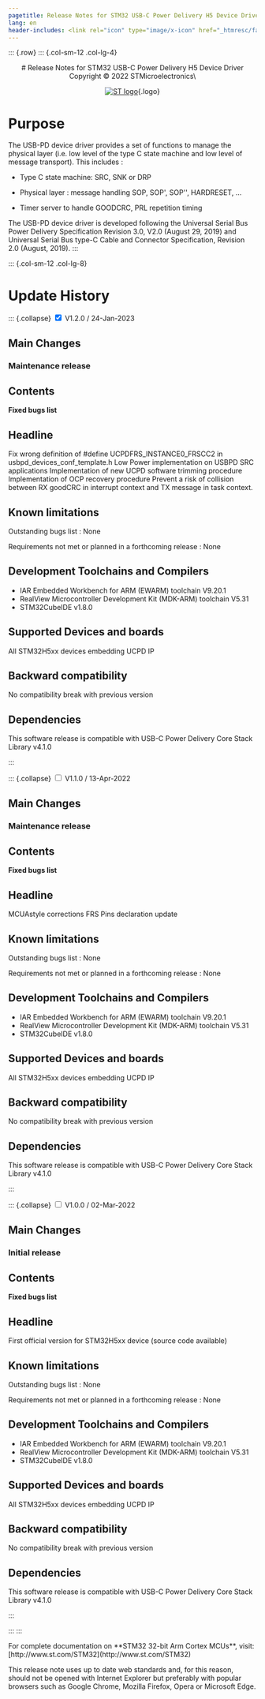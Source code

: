 ```yaml
---
pagetitle: Release Notes for STM32 USB-C Power Delivery H5 Device Driver
lang: en
header-includes: <link rel="icon" type="image/x-icon" href="_htmresc/favicon.png" />
---
```


::: {.row}
::: {.col-sm-12 .col-lg-4}

<center>
# Release Notes for STM32 USB-C Power Delivery H5 Device Driver
Copyright &copy; 2022 STMicroelectronics\

[![ST logo](_htmresc/st_logo_2020.png)](https://www.st.com){.logo}
</center>

# Purpose

The USB-PD device driver provides a set of functions to manage the physical layer (i.e. low level of the type C state machine and low level of message transport). This includes :

- Type C state machine: SRC, SNK or DRP

- Physical layer : message handling SOP, SOP', SOP'', HARDRESET, ...

- Timer server to handle GOODCRC, PRL repetition timing

The USB-PD device driver is developed following the Universal Serial Bus Power Delivery Specification Revision 3.0, V2.0 (August 29, 2019) and Universal Serial Bus type-C Cable 
and Connector Specification, Revision 2.0 (August, 2019).
:::

::: {.col-sm-12 .col-lg-8}
# Update History



::: {.collapse}
<input type="checkbox" id="collapse-section3" checked aria-hidden="true">
<label for="collapse-section3" aria-hidden="true">V1.2.0 / 24-Jan-2023</label>
<div>

## Main Changes

### Maintenance release

## Contents
**Fixed bugs list**

  Headline
  --------
  Fix wrong definition of #define UCPDFRS_INSTANCE0_FRSCC2 in usbpd_devices_conf_template.h
  Low Power implementation on USBPD SRC applications
  Implementation of new UCPD software trimming procedure
  Implementation of OCP recovery procedure
  Prevent a risk of collision between RX goodCRC in interrupt context and TX message in task context.

## Known limitations

  Outstanding bugs list : None

  Requirements not met or planned in a forthcoming release : None

## Development Toolchains and Compilers

- IAR Embedded Workbench for ARM (EWARM) toolchain V9.20.1
- RealView Microcontroller Development Kit (MDK-ARM) toolchain V5.31
- STM32CubeIDE v1.8.0

## Supported Devices and boards

  All STM32H5xx devices embedding UCPD IP

## Backward compatibility

  No compatibility break with previous version

## Dependencies

 This software release is compatible with USB-C Power Delivery Core Stack Library v4.1.0

</div>
:::

::: {.collapse}
<input type="checkbox" id="collapse-section2" aria-hidden="true">
<label for="collapse-section2" aria-hidden="true">V1.1.0 / 13-Apr-2022</label>
<div>

## Main Changes

### Maintenance release

## Contents
**Fixed bugs list**

  Headline
  --------
  MCUAstyle corrections
  FRS Pins declaration update

## Known limitations

  Outstanding bugs list : None

  Requirements not met or planned in a forthcoming release : None

## Development Toolchains and Compilers

- IAR Embedded Workbench for ARM (EWARM) toolchain V9.20.1
- RealView Microcontroller Development Kit (MDK-ARM) toolchain V5.31
- STM32CubeIDE v1.8.0

## Supported Devices and boards

  All STM32H5xx devices embedding UCPD IP

## Backward compatibility

  No compatibility break with previous version

## Dependencies

 This software release is compatible with USB-C Power Delivery Core Stack Library v4.1.0

</div>
:::

::: {.collapse}
<input type="checkbox" id="collapse-section1" aria-hidden="true">
<label for="collapse-section1" aria-hidden="true">V1.0.0 / 02-Mar-2022</label>
<div>

## Main Changes

### Initial release

## Contents
**Fixed bugs list**

  Headline
  --------
  First official version for STM32H5xx device (source code available)

## Known limitations

  Outstanding bugs list : None

  Requirements not met or planned in a forthcoming release : None

## Development Toolchains and Compilers

- IAR Embedded Workbench for ARM (EWARM) toolchain V9.20.1
- RealView Microcontroller Development Kit (MDK-ARM) toolchain V5.31
- STM32CubeIDE v1.8.0

## Supported Devices and boards

  All STM32H5xx devices embedding UCPD IP

## Backward compatibility

  No compatibility break with previous version

## Dependencies

 This software release is compatible with USB-C Power Delivery Core Stack Library v4.1.0

</div>
:::

:::
:::

<footer class="sticky">
For complete documentation on **STM32 32-bit Arm Cortex MCUs**,
visit: [http://www.st.com/STM32](http://www.st.com/STM32)

This release note uses up to date web standards and, for this reason, should not
be opened with Internet Explorer but preferably with popular browsers such as
Google Chrome, Mozilla Firefox, Opera or Microsoft Edge.
</footer>
